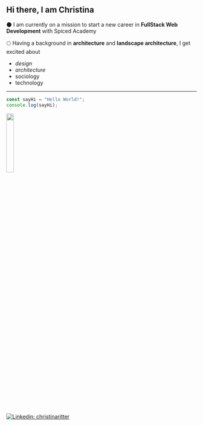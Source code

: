 ## Hi there, I am Christina

:new_moon: I am currently on a mission to start a new career in **FullStack Web Development** with Spiced Academy

:full_moon: Having a background in **architecture** and **landscape architecture**, I get excited about
- _design_          
- _architecture_    
- sociology         
- technology        

---
```javascript
const sayHi = "Hello World!";
console.log(sayHi);
```
<img src="https://media.giphy.com/media/JpCXB894hA1rgd94u9/giphy.gif" width=20% height=20%>


[![Linkedin: christinaritter](https://img.shields.io/badge/-christinaritter-blue?style=flat-square&logo=Linkedin&logoColor=white&link=https://www.linkedin.com/in/christinaritter/)](https://www.linkedin.com/in/christina-ritter-90627819b/)
